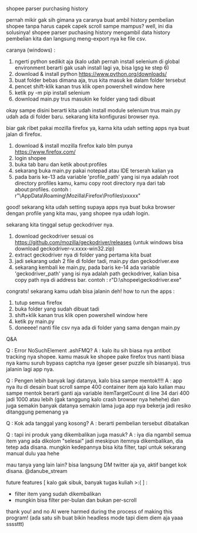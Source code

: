 shopee parser purchasing history

pernah mikir gak sih gimana ya caranya buat ambil history pembelian shopee tanpa harus capek capek scroll sampe mampus?
well, ini dia solusinya! shopee parser puchasing history mengambil data history pembelian kita dan langsung meng-export nya ke file csv.

caranya (windows) : 
1. ngerti python sedikit aja (kalo udah pernah install selenium di global environment berarti gak usah install lagi ya, bisa lgsg ke step 6)
2. download & install python https://www.python.org/downloads/
3. buat folder bebas dimana aja, trus kita masuk ke dalam folder tersebut
4. pencet shift-klik kanan trus klik open powershell window here
5. ketik py -m pip install selenium
6. download main.py trus masukin ke folder yang tadi dibuat

okay sampe disini berarti kita udah install module selenium trus main.py udah ada di folder baru.
sekarang kita konfigurasi browser nya.

biar gak ribet pakai mozilla firefox ya, karna kita udah setting apps nya buat jalan di firefox.

1. download & install mozilla firefox kalo blm punya https://www.firefox.com/ 
2. login shopee 
3. buka tab baru dan ketik about:profiles 
4. sekarang buka main.py pakai notepad atau IDE terserah kalian ya
5. pada baris ke-13 ada variable 'profile_path' yang isi nya adalah root directory profiles kamu, kamu copy root directory nya dari tab about:profiles. contoh : r"\AppData\Roaming\Mozilla\Firefox\Profiles\xxxxx"

good! sekarang kita udah setting supaya apps nya buat buka browser dengan profile yang kita mau, yang shopee nya udah login.

sekarang kita tinggal setup geckodriver nya.

1. download geckodriver sesuai os https://github.com/mozilla/geckodriver/releases (untuk windows bisa download geckodriver-v.xxxx-win32.zip)
2. extract geckodriver nya di folder yang pertama kita buat
3. jadi sekarang udah 2 file di folder tadi, main.py dan geckodriver.exe
4. sekarang kembali ke main.py, pada baris ke-14 ada variable 'geckodriver_path' yang isi nya adalah path geckodriver, kalian bisa copy path nya di address bar. contoh : r"D:\shopee\geckodriver.exe"

congrats! sekarang kamu udah bisa jalanin deh!
how to run the apps :
1. tutup semua firefox
2. buka folder yang sudah dibuat tadi
3. shift+klik kanan trus klik open powershell window here
4. ketik py main.py
5. doneeee! nanti file csv nya ada di folder yang sama dengan main.py

Q&A

Q : Error NoSuchElement .ashFMQ?
A : kalo itu sih biasa nya antibot tracking nya shopee. kamu masuk ke shopee pake firefox trus nanti biasa nya kamu suruh bypass captcha nya (geser geser puzzle sih biasanya). trus jalanin lagi app nya.

Q : Pengen lebih banyak lagi datanya, kalo bisa sampe mentok!!!!
A : app nya itu di desain buat scroll sampe 400 container item aja kalo kalian mau sampe mentok berarti ganti aja variable itemTargetCount di line 34 dari 400 jadi 1000 atau lebih (gak tanggung kalo crash browser nya hehehe) dan juga semakin banyak datanya semakin lama juga app nya bekerja jadi resiko ditanggung pemenang ya

Q : Kok ada tanggal yang kosong?
A : berarti pembelian tersebut dibatalkan

Q : tapi ini produk yang dikembalikan juga masuk?
A : iya dia ngambil semua item yang ada dikolom "selesai" jadi meskipun itemnya dikembalikan, dia tetep ada disana. mungkin kedepannya bisa kita filter, tapi untuk sekarang manual dulu yaa hehe

mau tanya yang lain lain? bisa langsung DM twitter aja ya, aktif banget kok disana.
@danube_stream

future features [ kalo gak sibuk, banyak tugas kuliah >:( ] : 
- filter item yang sudah dikembalikan
- mungkin bisa filter per-bulan dan bukan per-scroll


thank you! and no AI were harmed during the process of making this program! (ada satu sih buat bikin headless mode tapi diem diem aja yaaa ssssttt)
